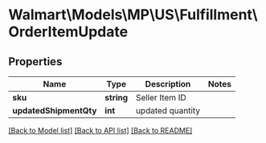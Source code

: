# Walmart\Models\MP\US\Fulfillment\OrderItemUpdate

## Properties

Name | Type | Description | Notes
------------ | ------------- | ------------- | -------------
**sku** | **string** | Seller Item ID |
**updatedShipmentQty** | **int** | updated quantity |


[[Back to Model list]](./) [[Back to API list]](../../../../../README.md#supported-apis) [[Back to README]](../../../../../README.md)
